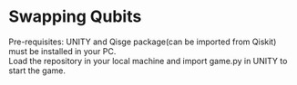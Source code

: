 # Swapping Qubits
Pre-requisites: UNITY and Qisge package(can be imported from Qiskit) must be installed in your PC.  
Load the repository in your local machine and import game.py in UNITY to start the game. 
